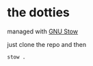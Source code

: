 # the dotties

managed with [GNU Stow](https://www.gnu.org/software/stow/)

just clone the repo and then

```
stow .
```
